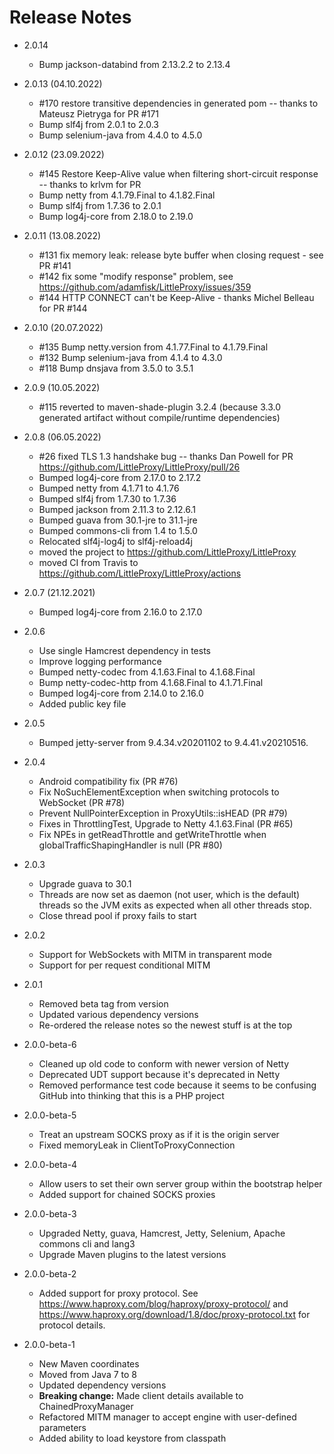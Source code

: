# Release Notes

- 2.0.14
  - Bump jackson-databind from 2.13.2.2 to 2.13.4

- 2.0.13 (04.10.2022)
  - #170 restore transitive dependencies in generated pom  --  thanks to Mateusz Pietryga for PR #171
  - Bump slf4j from 2.0.1 to 2.0.3
  - Bump selenium-java from 4.4.0 to 4.5.0

- 2.0.12 (23.09.2022)
  - #145 Restore Keep-Alive value when filtering short-circuit response  --  thanks to krlvm for PR
  - Bump netty from 4.1.79.Final to 4.1.82.Final
  - Bump slf4j from 1.7.36 to 2.0.1
  - Bump log4j-core from 2.18.0 to 2.19.0

- 2.0.11 (13.08.2022)
  - #131 fix memory leak: release byte buffer when closing request - see PR #141
  - #142 fix some "modify response" problem, see https://github.com/adamfisk/LittleProxy/issues/359
  - #144 HTTP CONNECT can't be Keep-Alive - thanks Michel Belleau for PR #144

- 2.0.10 (20.07.2022)
  - #135 Bump netty.version from 4.1.77.Final to 4.1.79.Final
  - #132 Bump selenium-java from 4.1.4 to 4.3.0
  - #118 Bump dnsjava from 3.5.0 to 3.5.1

- 2.0.9 (10.05.2022)
  - #115 reverted to maven-shade-plugin 3.2.4 (because 3.3.0 generated artifact without compile/runtime dependencies)

- 2.0.8 (06.05.2022)
  - #26 fixed TLS 1.3 handshake bug  --  thanks Dan Powell for PR https://github.com/LittleProxy/LittleProxy/pull/26
  - Bumped log4j-core from 2.17.0 to 2.17.2
  - Bumped netty from 4.1.71 to 4.1.76
  - Bumped slf4j from 1.7.30 to 1.7.36
  - Bumped jackson from 2.11.3 to 2.12.6.1
  - Bumped guava from 30.1-jre to 31.1-jre
  - Bumped commons-cli from 1.4 to 1.5.0
  - Relocated slf4j-log4j to slf4j-reload4j
  - moved the project to https://github.com/LittleProxy/LittleProxy
  - moved CI from Travis to https://github.com/LittleProxy/LittleProxy/actions

- 2.0.7 (21.12.2021)
  - Bumped log4j-core from 2.16.0 to 2.17.0

- 2.0.6
  - Use single Hamcrest dependency in tests
  - Improve logging performance
  - Bumped netty-codec from 4.1.63.Final to 4.1.68.Final
  - Bump netty-codec-http from 4.1.68.Final to 4.1.71.Final
  - Bumped log4j-core from 2.14.0 to 2.16.0
  - Added public key file

- 2.0.5
  - Bumped jetty-server from 9.4.34.v20201102 to 9.4.41.v20210516.

- 2.0.4
  - Android compatibility fix (PR #76)
  - Fix NoSuchElementException when switching protocols to WebSocket (PR #78)
  - Prevent NullPointerException in ProxyUtils::isHEAD (PR #79)
  - Fixes in ThrottlingTest, Upgrade to Netty 4.1.63.Final (PR #65)
  - Fix NPEs in getReadThrottle and getWriteThrottle when globalTrafficShapingHandler is null (PR #80)

- 2.0.3
  - Upgrade guava to 30.1
  - Threads are now set as daemon (not user, which is the default) threads so the JVM exits as expected when all other threads stop.
  - Close thread pool if proxy fails to start

- 2.0.2
  - Support for WebSockets with MITM in transparent mode
  - Support for per request conditional MITM

- 2.0.1
  - Removed beta tag from version
  - Updated various dependency versions
  - Re-ordered the release notes so the newest stuff is at the top

- 2.0.0-beta-6
  - Cleaned up old code to conform with newer version of Netty
  - Deprecated UDT support because it's deprecated in Netty
  - Removed performance test code because it seems to be confusing GitHub into thinking that this is a PHP project

- 2.0.0-beta-5
  - Treat an upstream SOCKS proxy as if it is the origin server
  - Fixed memoryLeak in ClientToProxyConnection

- 2.0.0-beta-4
  - Allow users to set their own server group within the bootstrap helper
  - Added support for chained SOCKS proxies

- 2.0.0-beta-3
  - Upgraded Netty, guava, Hamcrest, Jetty, Selenium, Apache commons cli and lang3
  - Upgrade Maven plugins to the latest versions

- 2.0.0-beta-2
  - Added support for proxy protocol.  See https://www.haproxy.com/blog/haproxy/proxy-protocol/ and https://www.haproxy.org/download/1.8/doc/proxy-protocol.txt for protocol details.

- 2.0.0-beta-1
  - New Maven coordinates
  - Moved from Java 7 to 8
  - Updated dependency versions
  - **Breaking change:**  Made client details available to ChainedProxyManager
  - Refactored MITM manager to accept engine with user-defined parameters
  - Added ability to load keystore from classpath

